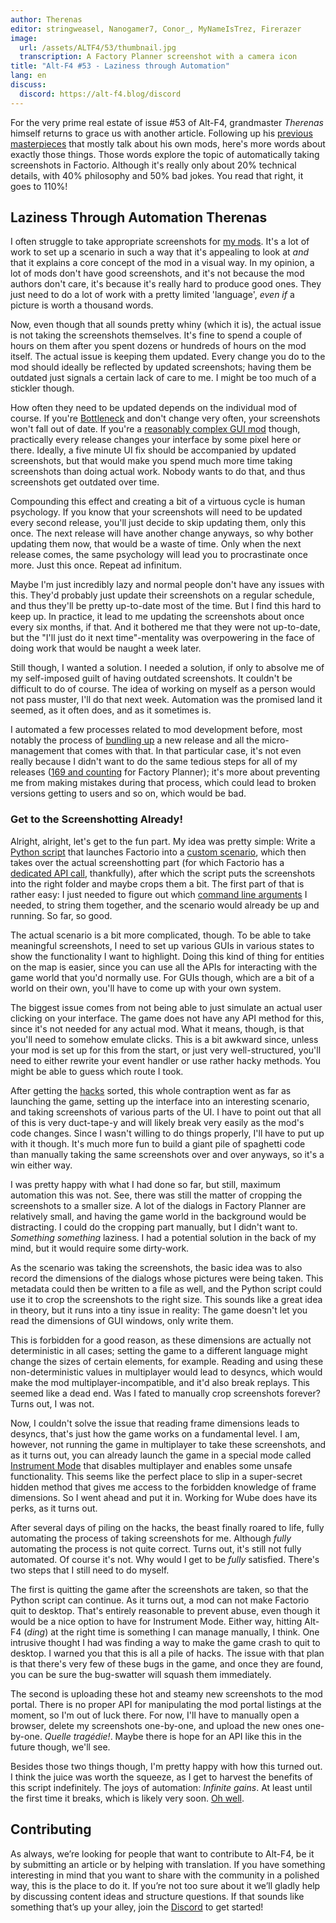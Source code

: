 ```yaml
---
author: Therenas
editor: stringweasel, Nanogamer7, Conor_, MyNameIsTrez, Firerazer
image:
  url: /assets/ALTF4/53/thumbnail.jpg
  transcription: A Factory Planner screenshot with a camera icon
title: "Alt-F4 #53 - Laziness through Automation"
lang: en
discuss:
  discord: https://alt-f4.blog/discord
---
```


For the very prime real estate of issue #53 of Alt-F4, grandmaster *Therenas* himself returns to grace us with another article. Following up his [previous](https://alt-f4.blog/ALTF4-1/) [masterpieces](https://alt-f4.blog/ALTF4-17/) that mostly talk about his own mods, here's more words about exactly those things. Those words explore the topic of automatically taking screenshots in Factorio. Although it's really only about 20% technical details, with 40% philosophy and 50% bad jokes. You read that right, it goes to 110%!

## Laziness Through Automation <author>Therenas</author>

I often struggle to take appropriate screenshots for [my mods](https://mods.factorio.com/user/Therenas). It's a lot of work to set up a scenario in such a way that it's appealing to look at *and* that it explains a core concept of the mod in a visual way. In my opinion, a lot of mods don't have good screenshots, and it's not because the mod authors don't care, it's because it's really hard to produce good ones. They just need to do a lot of work with a pretty limited 'language', *even if* a picture is worth a thousand words.

Now, even though that all sounds pretty whiny (which it is), the actual issue is not taking the screenshots themselves. It's fine to spend a couple of hours on them after you spent dozens or hundreds of hours on the mod itself. The actual issue is keeping them updated. Every change you do to the mod should ideally be reflected by updated screenshots; having them be outdated just signals a certain lack of care to me. I might be too much of a stickler though.

How often they need to be updated depends on the individual mod of course. If you're [Bottleneck](https://mods.factorio.com/mod/Bottleneck) and don't change very often, your screenshots won't fall out of date. If you're a [reasonably complex GUI mod](https://mods.factorio.com/mod/factoryplanner) though, practically every release changes your interface by some pixel here or there. Ideally, a five minute UI fix should be accompanied by updated screenshots, but that would make you spend much more time taking screenshots than doing actual work. Nobody wants to do that, and thus screenshots get outdated over time.

Compounding this effect and creating a bit of a virtuous cycle is human psychology. If you know that your screenshots will need to be updated every second release, you'll just decide to skip updating them, only this once. The next release will have another change anyways, so why bother updating them now, that would be a waste of time. Only when the next release comes, the same psychology will lead you to procrastinate once more. Just this once. Repeat ad infinitum.

Maybe I'm just incredibly lazy and normal people don't have any issues with this. They'd probably just update their screenshots on a regular schedule, and thus they'll be pretty up-to-date most of the time. But I find this hard to keep up. In practice, it lead to me updating the screenshots about once every six months, if that. And it bothered me that they were not up-to-date, but the "I'll just do it next time"-mentality was overpowering in the face of doing work that would be naught a week later.

Still though, I wanted a solution. I needed a solution, if only to absolve me of my self-imposed guilt of having outdated screenshots. It couldn't be difficult to do of course. The idea of working on myself as a person would not pass muster, I'll do that next week. Automation was the promised land it seemed, as it often does, and as it sometimes is.

I automated a few processes related to mod development before, most notably the process of [bundling up](https://github.com/ClaudeMetz/FactorioScripts/blob/5aab7569acdf86ff65167584638a3dd7323d2d0b/build_release.py) a new release and all the micro-management that comes with that. In that particular case, it's not even really because I didn't want to do the same tedious steps for all of my releases ([169 and counting](https://mods.factorio.com/mod/factoryplanner/downloads) for Factory Planner); it's more about preventing me from making mistakes during that process, which could lead to broken versions getting to users and so on, which would be bad.

### Get to the Screenshotting Already!

Alright, alright, let's get to the fun part. My idea was pretty simple: Write a [Python script](https://github.com/ClaudeMetz/FactorioScripts/blob/5aab7569acdf86ff65167584638a3dd7323d2d0b/take_screenshots.py) that launches Factorio into a [custom scenario](https://github.com/ClaudeMetz/FactoryPlanner/tree/master/scenarios/screenshotter), which then takes over the actual screenshotting part (for which Factorio has a [dedicated API call](https://lua-api.factorio.com/latest/LuaGameScript.html#LuaGameScript.take_screenshot), thankfully), after which the script puts the screenshots into the right folder and maybe crops them a bit. The first part of that is rather easy: I just needed to figure out which [command line arguments](https://wiki.factorio.com/Command_line_parameters) I needed, to string them together, and the scenario would already be up and running. So far, so good.

The actual scenario is a bit more complicated, though. To be able to take meaningful screenshots, I need to set up various GUIs in various states to show the functionality I want to highlight. Doing this kind of thing for entities on the map is easier, since you can use all the APIs for interacting with the game world that you'd normally use. For GUIs though, which are a bit of a world on their own, you'll have to come up with your own system.

The biggest issue comes from not being able to just simulate an actual user clicking on your interface. The game does not have any API method for this, since it's not needed for any actual mod. What it means, though, is that you'll need to somehow emulate clicks. This is a bit awkward since, unless your mod is set up for this from the start, or just very well-structured, you'll need to either rewrite your event handler or use rather hacky methods. You might be able to guess which route I took.

After getting the [hacks](https://github.com/ClaudeMetz/FactoryPlanner/blob/master/modfiles/data/handlers/screenshotter.lua) sorted, this whole contraption went as far as launching the game, setting up the interface into an interesting scenario, and taking screenshots of various parts of the UI. I have to point out that all of this is very duct-tape-y and will likely break very easily as the mod's code changes. Since I wasn't willing to do things properly, I'll have to put up with it though. It's much more fun to build a giant pile of spaghetti code than manually taking the same screenshots over and over anyways, so it's a win either way.

I was pretty happy with what I had done so far, but still, maximum automation this was not. See, there was still the matter of cropping the screenshots to a smaller size. A lot of the dialogs in Factory Planner are relatively small, and having the game world in the background would be distracting. I could do the cropping part manually, but I didn't want to. *Something something* laziness. I had a potential solution in the back of my mind, but it would require some dirty-work.

As the scenario was taking the screenshots, the basic idea was to also record the dimensions of the dialogs whose pictures were being taken. This metadata could then be written to a file as well, and the Python script could use it to crop the screenshots to the right size. This sounds like a great idea in theory, but it runs into a tiny issue in reality: The game doesn't let you read the dimensions of GUI windows, only write them.

This is forbidden for a good reason, as these dimensions are actually not deterministic in all cases; setting the game to a different language might change the sizes of certain elements, for example. Reading and using these non-deterministic values in multiplayer would lead to desyncs, which would make the mod multiplayer-incompatible, and it'd also break replays. This seemed like a dead end. Was I fated to manually crop screenshots forever? Turns out, I was not.

Now, I couldn't solve the issue that reading frame dimensions leads to desyncs, that's just how the game works on a fundamental level. I am, however, not running the game in multiplayer to take these screenshots, and as it turns out, you can already launch the game in a special mode called [Instrument Mode](https://lua-api.factorio.com/latest/Instrument.html) that disables multiplayer and enables some unsafe functionality. This seems like the perfect place to slip in a super-secret hidden method that gives me access to the forbidden knowledge of frame dimensions. So I went ahead and put it in. Working for Wube does have its perks, as it turns out.

After several days of piling on the hacks, the beast finally roared to life, fully automating the process of taking screenshots for me. Although *fully* automating the process is not quite correct. Turns out, it's still not fully automated. Of course it's not. Why would I get to be *fully* satisfied. There's two steps that I still need to do myself.

The first is quitting the game after the screenshots are taken, so that the Python script can continue. As it turns out, a mod can not make Factorio quit to desktop. That's entirely reasonable to prevent abuse, even though it would be a nice option to have for Instrument Mode. Either way, hitting Alt-F4 (*ding*) at the right time is something I can manage manually, I think. One intrusive thought I had was finding a way to make the game crash to quit to desktop. I warned you that this is all a pile of hacks. The issue with that plan is that there's very few of these bugs in the game, and once they are found, you can be sure the bug-swatter will squash them immediately.

The second is uploading these hot and steamy new screenshots to the mod portal. There is no proper API for manipulating the mod portal listings at the moment, so I'm out of luck there. For now, I'll have to manually open a browser, delete my screenshots one-by-one, and upload the new ones one-by-one. *Quelle tragédie!*. Maybe there is hope for an API like this in the future though, we'll see.

Besides those two things though, I'm pretty happy with how this turned out. I think the juice was worth the squeeze, as I get to harvest the benefits of this script indefinitely. The joys of automation: *Infinite gains*. At least until the first time it breaks, which is likely very soon. [Oh well](https://xkcd.com/1319/).

## Contributing

As always, we’re looking for people that want to contribute to Alt-F4, be it by submitting an article or by helping with translation. If you have something interesting in mind that you want to share with the community in a polished way, this is the place to do it. If you’re not too sure about it we’ll gladly help by discussing content ideas and structure questions. If that sounds like something that’s up your alley, join the [Discord](https://alt-f4.blog/discord) to get started!
